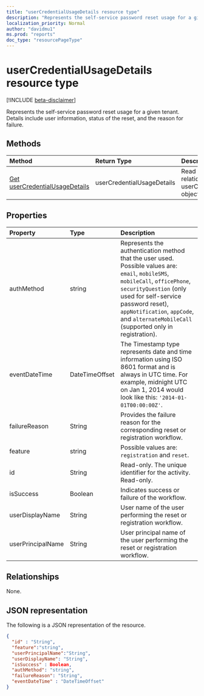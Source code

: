```yaml
---
title: "userCredentialUsageDetails resource type"
description: "Represents the self-service password reset usage for a given tenant."
localization_priority: Normal
author: "davidmu1"
ms.prod: "reports"
doc_type: "resourcePageType"
---
```


# userCredentialUsageDetails resource type

[!INCLUDE [beta-disclaimer](../../includes/beta-disclaimer.md)]

Represents the self-service password reset usage for a given tenant. Details include user information, status of the reset, and the reason for failure.

## Methods

| Method       | Return Type | Description |
|:-------------|:------------|:------------|
| [Get userCredentialUsageDetails](../api/reportroot-list-usercredentialusagedetails.md) | userCredentialUsageDetails | Read properties and relationships of a userCredentialUsageDetails object. |

## Properties

| Property     | Type        | Description |
|:-------------|:------------|:------------|
| authMethod | string | Represents the authentication method that the user used. Possible values are: `email`, `mobileSMS`, `mobileCall`, `officePhone`, `securityQuestion` (only used for self-service password reset), `appNotification`, `appCode`, and `alternateMobileCall` (supported only in registration). |
| eventDateTime | DateTimeOffset | The Timestamp type represents date and time information using ISO 8601 format and is always in UTC time. For example, midnight UTC on Jan 1, 2014 would look like this: `'2014-01-01T00:00:00Z'`. |
| failureReason | String | Provides the failure reason for the corresponding reset or registration workflow. |
| feature | string | Possible values are: `registration` and `reset`. |
| id | String | Read-only. The unique identifier for the activity. Read-only.|
| isSuccess | Boolean | Indicates success or failure of the workflow. |
| userDisplayName | String | User name of the user performing the reset or registration workflow. |
| userPrincipalName | String | User principal name of the user performing the reset or registration workflow. |

## Relationships

None.

## JSON representation

The following is a JSON representation of the resource.

<!-- {
  "blockType": "resource",
  "optionalProperties": [

  ],
  "@odata.type": "microsoft.graph.userCredentialUsageDetails",
  "baseType": "",
  "keyProperty": "id"
}-->

```json
{
  "id" : "String",
  "feature":"string",
  "userPrincipalName":"String",
  "userDisplayName": "String",
  "isSuccess" : Boolean,
  "authMethod": "string",
  "failureReason": "String",
  "eventDateTime" : "DateTimeOffset"
}
```

<!-- uuid: 16cd6b66-4b1a-43a1-adaf-3a886856ed98
2019-02-04 14:57:30 UTC -->
<!-- {
  "type": "#page.annotation",
  "description": "userCredentialUsageDetails resource",
  "keywords": "",
  "section": "documentation",
  "tocPath": ""
}-->